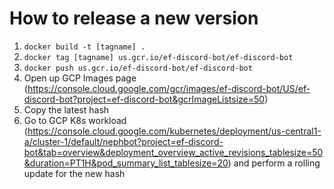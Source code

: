 # How to release a new version
1. `docker build -t [tagname] .`
2. `docker tag [tagname] us.gcr.io/ef-discord-bot/ef-discord-bot`
3. `docker push us.gcr.io/ef-discord-bot/ef-discord-bot`
4. Open up GCP Images page (https://console.cloud.google.com/gcr/images/ef-discord-bot/US/ef-discord-bot?project=ef-discord-bot&gcrImageListsize=50)
5. Copy the latest hash
6. Go to GCP K8s workload (https://console.cloud.google.com/kubernetes/deployment/us-central1-a/cluster-1/default/nephbot?project=ef-discord-bot&tab=overview&deployment_overview_active_revisions_tablesize=50&duration=PT1H&pod_summary_list_tablesize=20) and perform a rolling update for the new hash
